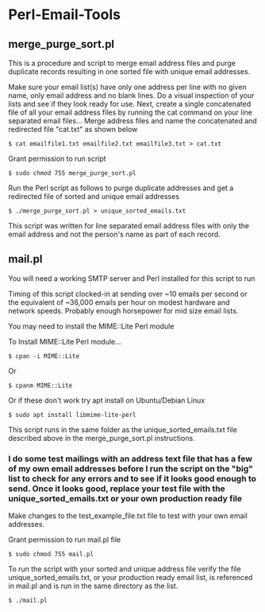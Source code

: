 # Perl-Email-Tools

## merge_purge_sort.pl

This is a procedure and script to merge email address files and purge duplicate records resulting in one sorted file with unique email addresses.

Make sure your email list(s) have only one address per line with no given name, only email address and no blank lines. Do a visual inspection of your lists and see if they look ready for use.
Next, create a single concatenated file of all your email address files by running the cat command on your line separated email files...
Merge address files and name the concatenated and redirected file "cat.txt" as shown below
    
    $ cat emailfile1.txt emailfile2.txt emailfile3.txt > cat.txt 

Grant permission to run script

    $ sudo chmod 755 merge_purge_sort.pl

Run the Perl script as follows to purge duplicate addresses and get a redirected file of sorted and unique email addresses
    
    $ ./merge_purge_sort.pl > unique_sorted_emails.txt

This script was written for line separated email address files with only the email address and not the person's name as part of each record.

## mail.pl

You will need a working SMTP server and Perl installed for this script to run

Timing of this script clocked-in at sending over ~10 emails per second or the equivalent of ~36,000 emails per hour on modest hardware and network speeds.  Probably enough horsepower for mid size email lists.

You may need to install the MIME::Lite Perl module

To Install MIME::Lite Perl module...

    $ cpan -i MIME::Lite    
Or

    $ cpanm MIME::Lite
    
Or if these don't work try apt install on Ubuntu/Debian Linux

    $ sudo apt install libmime-lite-perl

This script runs in the same folder as the unique_sorted_emails.txt file described above in the merge_purge_sort.pl instructions.

### I do some test mailings with an address text file that has a few of my own email addresses before I run the script on the "big" list to check for any errors and to see if it looks good enough to send.  Once it looks good, replace your test file with the unique_sorted_emails.txt or your own production ready file

Make changes to the test_example_file.txt file to test with your own email addresses.

Grant permission to run mail.pl file

    $ sudo chmod 755 mail.pl
 
To run the script with your sorted and unique address file verify the file unique_sorted_emails.txt, or your production ready email list, is referenced in mail.pl and is run in the same directory as the list.

    $ ./mail.pl
